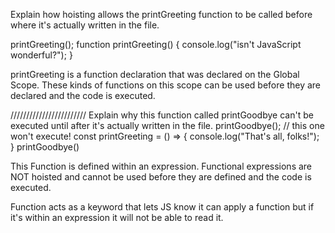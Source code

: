 Explain how hoisting allows the printGreeting function to be called before where it's actually written in the file.

printGreeting();
function printGreeting() {
  console.log("isn't JavaScript wonderful?");
}

printGreeting is a function declaration that was declared on the Global Scope. These kinds of functions on this scope can be used before they are declared and the code is executed. 

////////////////////////
Explain why this function called printGoodbye can't be executed until after it's actually written in the file.
printGoodbye(); // this one won't execute!
const printGreeting = () => {
  console.log("That's all, folks!");
}
printGoodbye()

This Function is defined within an expression. Functional expressions are NOT hoisted and cannot be used before they are defined and the code is executed.

Function acts as a keyword that lets JS know it can apply a function but if it's within an expression it will not be able to read it. 